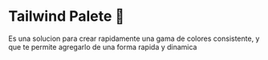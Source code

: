# Tailwind Palete 🎨

Es una solucion para crear rapidamente una gama de colores consistente, y que te permite agregarlo de una forma rapida y dinamica
